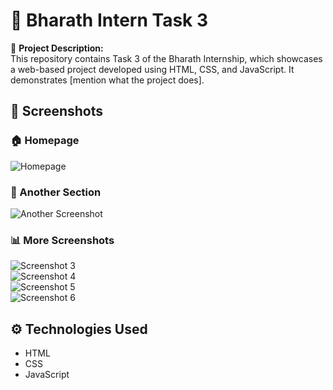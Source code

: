 # 🌟 Bharath Intern Task 3

🚀 **Project Description:**  
This repository contains Task 3 of the Bharath Internship, which showcases a web-based project developed using HTML, CSS, and JavaScript. It demonstrates [mention what the project does].

## 📸 Screenshots  

### 🏠 Homepage  
![Homepage](homepage.png)

### 🔹 Another Section  
![Another Screenshot](sc1.png)

### 📊 More Screenshots  
![Screenshot 3](sc2.png)  
![Screenshot 4](sc3.png)  
![Screenshot 5](sc4.png)  
![Screenshot 6](footer.png)  

## ⚙️ Technologies Used  
- HTML  
- CSS  
- JavaScript  

